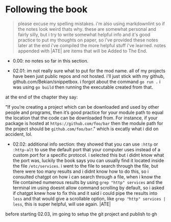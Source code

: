 # Following the book

> please excuse my spelling mistakes.
> i'm also using markdownlint so if the notes look weird thats why.
> these are somewhat personal and fairly silly,
> but i try to write somewhat helpful info and
> it's good practice to put my thoughts on paper, so i've provided these notes
> later at the end i've compiled the more helpful stuff i've learned.
> notes appended with |ATE| are items that will be Added to The End.

- 0.00:
no notes so far in this section.

- 02.01:
im not really sure what to put for the mod name.
all of my projects have been just public repos and not hosted.
i'll just stick with my github, github.com/Bekian/snippetbox.
i forgot about the command `go run .`
i was using `go build` then running the executable created from that.

at the end of the chapter they say:

"If you’re creating a project which can be downloaded and
used by other people and programs,
then it’s good practice for your module path to equal
the location that the code can be downloaded from.
For instance, if your package is hosted at `https://github.com/foo/bar`
then the module path for the project should be `github.com/foo/bar`."
which is excatly what i did on accident, lol.

- 02.02:
additional info section:
they showed that you can use `:http` or `:http-alt`
to use the default port that your computer uses
instead of a custom port for a specific protocol.
i selected this but i didnt know what the port was,
luckily the book says you can usually find it located inside the file `/etc/services`.
i went to the file to search through the file,
but there were too many results and i didnt know how to do this,
so i consulted chatgpt on how i can search through a file,
when i know the file contained numerous results
by using `grep "http" services` and
the terminal im using doesnt allow command scrolling by default,
so i asked if chatgpt knew how to fix this and
it said i could pipe the results into `less` and
that would give a scrollable option,
like `grep "http" services | less`, this is super helpful, will use again.
|ATE|

before starting 02.03, im going to setup the git project and publish to gh
